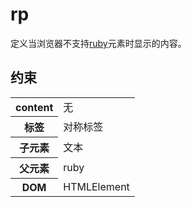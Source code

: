 # rp

定义当浏览器不支持[ruby](ruby.md)元素时显示的内容。

## 约束

<table>
<tr>
    <th>content</th>
    <td>无</td>
</tr>
<tr>
    <th>标签</th>
    <td>对称标签</td>
</tr>
<tr>
    <th>子元素</th>
    <td>文本</td>
</tr>
<tr>
    <th>父元素</th>
    <td>ruby</td>
</tr>
<tr>
    <th>DOM</th>
    <td>HTMLElement</td>
</tr>
</table>
